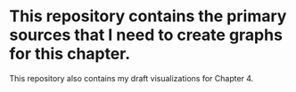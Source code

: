 # This repository contains the primary sources that I need to create graphs for this chapter.
This repository also contains my draft visualizations for Chapter 4.

